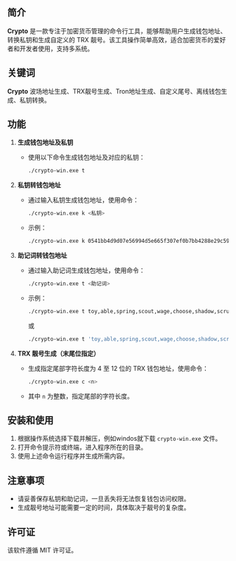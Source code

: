 ## 简介
**Crypto** 是一款专注于加密货币管理的命令行工具，能够帮助用户生成钱包地址、转换私钥和生成自定义的 TRX 靓号。该工具操作简单高效，适合加密货币的爱好者和开发者使用，支持多系统。

## 关键词
**Crypto** 波场地址生成、TRX靓号生成、Tron地址生成、自定义尾号、离线钱包生成、私钥转换。

## 功能

1. **生成钱包地址及私钥**
   - 使用以下命令生成钱包地址及对应的私钥：
     ```bash
     ./crypto-win.exe t
     ```

2. **私钥转钱包地址**
   - 通过输入私钥生成钱包地址，使用命令：
     ```bash
     ./crypto-win.exe k <私钥>
     ```
   - 示例：
     ```bash
     ./crypto-win.exe k 0541bb4d9d07e56994d5e665f307ef0b7bb4288e29c59399ec111c7e7ab50ada
     ```

3. **助记词转钱包地址**
   - 通过输入助记词生成钱包地址，使用命令：
     ```bash
     ./crypto-win.exe t <助记词>
     ```
   - 示例：
     ```bash
     ./crypto-win.exe t toy,able,spring,scout,wage,choose,shadow,scrub,mesh,essence,fancy,junk
     ```
     或
     ```bash
     ./crypto-win.exe t 'toy,able,spring,scout,wage,choose,shadow,scrub,mesh,essence,fancy,junk'
     ```

4. **TRX 靓号生成（末尾位指定）**
   - 生成指定尾部字符长度为 4 至 12 位的 TRX 钱包地址，使用命令：
     ```bash
     ./crypto-win.exe c <n>
     ```
   - 其中 `n` 为整数，指定尾部的字符长度。

## 安装和使用

1. 根据操作系统选择下载并解压，例如windos就下载 `crypto-win.exe` 文件。
2. 打开命令提示符或终端，进入程序所在的目录。
3. 使用上述命令运行程序并生成所需内容。

## 注意事项

- 请妥善保存私钥和助记词，一旦丢失将无法恢复钱包访问权限。
- 生成靓号地址可能需要一定的时间，具体取决于靓号的复杂度。

## 许可证

该软件遵循 MIT 许可证。
